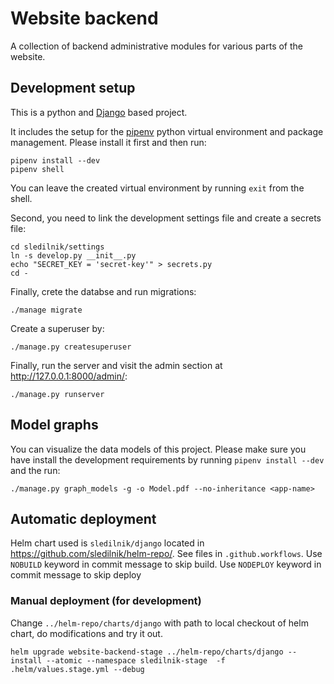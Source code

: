 # Website backend

A collection of backend administrative modules for various parts of the website.

## Development setup

This is a python and [Django](https://www.djangoproject.com/) based project.

It includes the setup for the [pipenv](https://docs.pipenv.org/) python virtual environment and package management. Please install it first and then run:

```shell
pipenv install --dev
pipenv shell
```

You can leave the created virtual environment by running `exit` from the shell.

Second, you need to link the development settings file and create a secrets file:

```shell
cd sledilnik/settings
ln -s develop.py __init__.py
echo "SECRET_KEY = 'secret-key'" > secrets.py
cd -
```

Finally, crete the databse and run migrations:

```shell
./manage migrate
```

Create a superuser by:

```shell
./manage.py createsuperuser
```

Finally, run the server and visit the admin section at http://127.0.0.1:8000/admin/:

```shell
./manage.py runserver
```

## Model graphs

You can visualize the data models of this project. Please make sure you have install the development requirements by running `pipenv install --dev` and the run:

    ./manage.py graph_models -g -o Model.pdf --no-inheritance <app-name>


## Automatic deployment

Helm chart used is `sledilnik/django` located in https://github.com/sledilnik/helm-repo/. See files in `.github.workflows`. Use `NOBUILD` keyword in commit message to skip build. Use `NODEPLOY` keyword in commit message to skip deploy

### Manual deployment (for development)

Change `../helm-repo/charts/django` with path to local checkout of helm chart, do modifications and try it out.

```
helm upgrade website-backend-stage ../helm-repo/charts/django --install --atomic --namespace sledilnik-stage  -f .helm/values.stage.yml --debug
```
